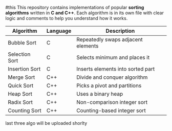 
#this This repository contains implementations of popular **sorting algorithms** written in **C and C++**. Each algorithm is in its own file with clear logic and comments to help you understand how it works. 

 
 Algorithm         | Language | Description                        |
|------------------|----------|------------------------------------| 
| Bubble Sort       | C        | Repeatedly swaps adjacent elements |
| Selection Sort    | C        | Selects minimum and places it      |
| Insertion Sort    | C        | Inserts elements into sorted part  |
| Merge Sort        | C++      | Divide and conquer algorithm       |
| Quick Sort        | C++      | Picks a pivot and partitions       |
| Heap Sort         | C++      | Uses a binary heap                 |
| Radix Sort        | C++      | Non-comparison integer sort        |
| Counting Sort     | C++      | Counting-based integer sort        |


last three algo will be uploaded shorlty
